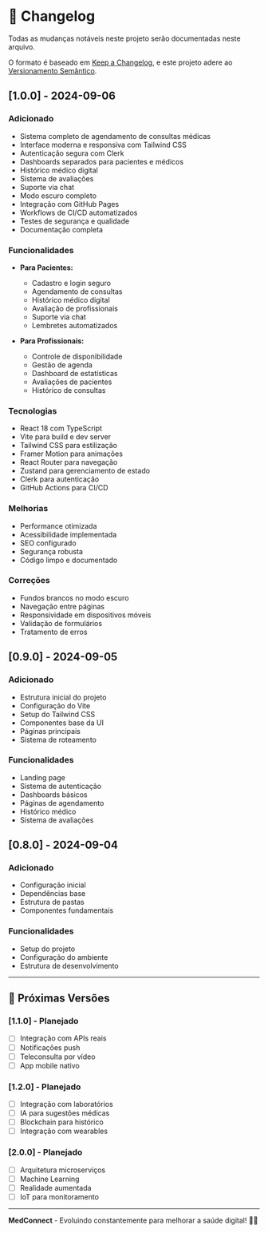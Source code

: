 # 📝 Changelog

Todas as mudanças notáveis neste projeto serão documentadas neste arquivo.

O formato é baseado em [Keep a Changelog](https://keepachangelog.com/pt-BR/1.0.0/),
e este projeto adere ao [Versionamento Semântico](https://semver.org/lang/pt-BR/).

## [1.0.0] - 2024-09-06

### Adicionado
- Sistema completo de agendamento de consultas médicas
- Interface moderna e responsiva com Tailwind CSS
- Autenticação segura com Clerk
- Dashboards separados para pacientes e médicos
- Histórico médico digital
- Sistema de avaliações
- Suporte via chat
- Modo escuro completo
- Integração com GitHub Pages
- Workflows de CI/CD automatizados
- Testes de segurança e qualidade
- Documentação completa

### Funcionalidades
- **Para Pacientes:**
  - Cadastro e login seguro
  - Agendamento de consultas
  - Histórico médico digital
  - Avaliação de profissionais
  - Suporte via chat
  - Lembretes automatizados

- **Para Profissionais:**
  - Controle de disponibilidade
  - Gestão de agenda
  - Dashboard de estatísticas
  - Avaliações de pacientes
  - Histórico de consultas

### Tecnologias
- React 18 com TypeScript
- Vite para build e dev server
- Tailwind CSS para estilização
- Framer Motion para animações
- React Router para navegação
- Zustand para gerenciamento de estado
- Clerk para autenticação
- GitHub Actions para CI/CD

### Melhorias
- Performance otimizada
- Acessibilidade implementada
- SEO configurado
- Segurança robusta
- Código limpo e documentado

### Correções
- Fundos brancos no modo escuro
- Navegação entre páginas
- Responsividade em dispositivos móveis
- Validação de formulários
- Tratamento de erros

## [0.9.0] - 2024-09-05

### Adicionado
- Estrutura inicial do projeto
- Configuração do Vite
- Setup do Tailwind CSS
- Componentes base da UI
- Páginas principais
- Sistema de roteamento

### Funcionalidades
- Landing page
- Sistema de autenticação
- Dashboards básicos
- Páginas de agendamento
- Histórico médico
- Sistema de avaliações

## [0.8.0] - 2024-09-04

### Adicionado
- Configuração inicial
- Dependências base
- Estrutura de pastas
- Componentes fundamentais

### Funcionalidades
- Setup do projeto
- Configuração do ambiente
- Estrutura de desenvolvimento

---

## 🔮 Próximas Versões

### [1.1.0] - Planejado
- [ ] Integração com APIs reais
- [ ] Notificações push
- [ ] Teleconsulta por vídeo
- [ ] App mobile nativo

### [1.2.0] - Planejado
- [ ] Integração com laboratórios
- [ ] IA para sugestões médicas
- [ ] Blockchain para histórico
- [ ] Integração com wearables

### [2.0.0] - Planejado
- [ ] Arquitetura microserviços
- [ ] Machine Learning
- [ ] Realidade aumentada
- [ ] IoT para monitoramento

---

**MedConnect** - Evoluindo constantemente para melhorar a saúde digital! 🏥💙
